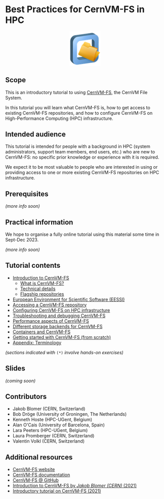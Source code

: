 # Best Practices for CernVM-FS in HPC

<p align="center">
<img src="img/cvmfs_logo.png" alt="CernVM-FS logo" width="100px"/></br>
</p>


## Scope

This is an introductory tutorial to using [CernVM-FS](https://cernvm.cern.ch/fs/), the CernVM File System.

In this tutorial you will learn what CernVM-FS is, how to get access to existing CernVM-FS repositories,
and how to configure CernVM-FS on High-Performance Computing (HPC) infrastructure.

## Intended audience

This tutorial is intended for people with a background in HPC (system administrators, support team members,
end users, etc.) who are new to CernVM-FS: no specific prior knowledge or experience with it is required.

We expect it to be most valuable to people who are interested in using or providing access to one or more existing
CernVM-FS repositories on HPC infrastructure.


## Prerequisites

*(more info soon)*

## Practical information

We hope to organise a fully online tutorial using this material some time in Sept-Dec 2023.

*(more info soon)*


## Tutorial contents

- [Introduction to CernVM-FS](cvmfs/index.md)
    - [What is CernVM-FS?](cvmfs/what_is_cvmfs.md)
    - [Technical details](cvmfs/technical_details.md)
    - [Flagship repositories](cvmfs/repositories.md)
- [European Environment for Scientific Software (EESSI)](eessi.md)
- [Accessing a CernVM-FS repository](02_access.md)
- [Configuring CernVM-FS on HPC infrastructure](03_configuration.md)
- [Troubleshooting and debugging CernVM-FS](04_troubleshooting_debugging.md)
- [Performance aspects of CernVM-FS](05_performance.md)
- [Different storage backends for CernVM-FS](06_storage_backends.md)
- [Containers and CernVM-FS](07_containers.md)
- [Getting started with CernVM-FS (from scratch)](10_getting_started.md)
- [Appendix: Terminology](appendix/terminology.md)

*(sections indicated with* ``(*)`` *involve hands-on exercises)*

## Slides

*(coming soon)*


## Contributors

* Jakob Blomer (CERN, Switzerland)
* Bob Dröge (University of Groningen, The Netherlands)
* Kenneth Hoste (HPC-UGent, Belgium)
* Alan O'Cais (University of Barcelona, Spain)
* Lara Peeters (HPC-UGent, Belgium)
* Laura Promberger (CERN, Switzerland)
* Valentin Volkl (CERN, Switzerland)

## Additional resources

* [CernVM-FS website](https://cernvm.cern.ch/fs)
* [CernVM-FS documentation](https://cvmfs.readthedocs.io)
* [CernVM-FS @ GitHub](https://github.com/cvmfs)
* [Introduction to CernVM-FS by *Jakob Blomer (CERN)* (2021)](https://easybuild.io/eum21/#cvmfs-talk)
* [Introductory tutorial on CernVM-FS (2021)](https://cvmfs-contrib.github.io/cvmfs-tutorial-2021)
